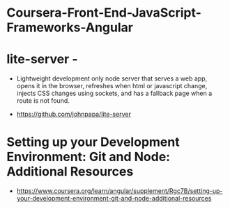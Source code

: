 # Coursera-Front-End-JavaScript-Frameworks-Angular

# lite-server - 
- Lightweight development only node server that serves a web app, opens it in the browser, refreshes when html or javascript change, injects CSS changes using sockets, and has a fallback page when a route is not found.

- https://github.com/johnpapa/lite-server

# Setting up your Development Environment: Git and Node: Additional Resources

- https://www.coursera.org/learn/angular/supplement/Rgc7B/setting-up-your-development-environment-git-and-node-additional-resources


